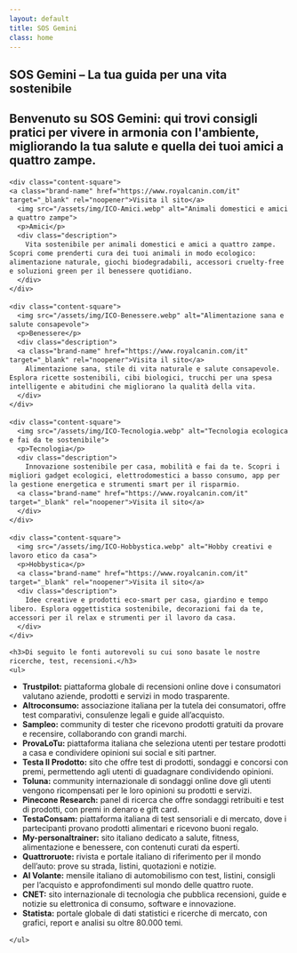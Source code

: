 ```yaml
---
layout: default
title: SOS Gemini
class: home
---
```


<main class="layout-wrapper">

  <!-- 📝 INTRODUZIONE -->
  <section class="intro">
    <h1 class="main-title-centered">SOS Gemini – La tua guida per una vita sostenibile</h1>
    <h2 class="small-title">
      Benvenuto su SOS Gemini: qui trovi consigli pratici per vivere in armonia con l'ambiente, migliorando la tua salute e quella dei tuoi amici a quattro zampe.
    </h2>
  </section>

  <!-- 🔲 GRIGLIA QUADRATI -->
  <section class="square-grid">
    
    <div class="content-square">
    <a class="brand-name" href="https://www.royalcanin.com/it" target="_blank" rel="noopener">Visita il sito</a>
      <img src="/assets/img/ICO-Amici.webp" alt="Animali domestici e amici a quattro zampe">
      <p>Amici</p>
      <div class="description">
        Vita sostenibile per animali domestici e amici a quattro zampe. Scopri come prenderti cura dei tuoi animali in modo ecologico: alimentazione naturale, giochi biodegradabili, accessori cruelty-free e soluzioni green per il benessere quotidiano.
      </div>
    </div>

    <div class="content-square">
      <img src="/assets/img/ICO-Benessere.webp" alt="Alimentazione sana e salute consapevole">
      <p>Benessere</p>
      <div class="description"> 
      <a class="brand-name" href="https://www.royalcanin.com/it" target="_blank" rel="noopener">Visita il sito</a>
        Alimentazione sana, stile di vita naturale e salute consapevole. Esplora ricette sostenibili, cibi biologici, trucchi per una spesa intelligente e abitudini che migliorano la qualità della vita.
      </div>
    </div>

    <div class="content-square">
      <img src="/assets/img/ICO-Tecnologia.webp" alt="Tecnologia ecologica e fai da te sostenibile">
      <p>Tecnologia</p>
      <div class="description">
        Innovazione sostenibile per casa, mobilità e fai da te. Scopri i migliori gadget ecologici, elettrodomestici a basso consumo, app per la gestione energetica e strumenti smart per il risparmio.
      <a class="brand-name" href="https://www.royalcanin.com/it" target="_blank" rel="noopener">Visita il sito</a>
      </div>
    </div>

    <div class="content-square">
      <img src="/assets/img/ICO-Hobbystica.webp" alt="Hobby creativi e lavoro etico da casa">
      <p>Hobbystica</p>
      <a class="brand-name" href="https://www.royalcanin.com/it" target="_blank" rel="noopener">Visita il sito</a>
      <div class="description">
        Idee creative e prodotti eco-smart per casa, giardino e tempo libero. Esplora oggettistica sostenibile, decorazioni fai da te, accessori per il relax e strumenti per il lavoro da casa.
      </div>
    </div>
  </section>

  <!-- 💡 CONSIGLI E FONTI -->
  <section class="text-block">

    <h3>Di seguito le fonti autorevoli su cui sono basate le nostre ricerche, test, recensioni.</h3>
    <ul>
<ul>
  <li><strong>Trustpilot:</strong> piattaforma globale di recensioni online dove i consumatori valutano aziende, prodotti e servizi in modo trasparente.</li>
  <li><strong>Altroconsumo:</strong> associazione italiana per la tutela dei consumatori, offre test comparativi, consulenze legali e guide all’acquisto.</li>
  <li><strong>Sampleo:</strong> community di tester che ricevono prodotti gratuiti da provare e recensire, collaborando con grandi marchi.</li>
  <li><strong>ProvaLoTu:</strong> piattaforma italiana che seleziona utenti per testare prodotti a casa e condividere opinioni sui social e siti partner.</li>
  <li><strong>Testa Il Prodotto:</strong> sito che offre test di prodotti, sondaggi e concorsi con premi, permettendo agli utenti di guadagnare condividendo opinioni.</li>
  <li><strong>Toluna:</strong> community internazionale di sondaggi online dove gli utenti vengono ricompensati per le loro opinioni su prodotti e servizi.</li>
  <li><strong>Pinecone Research:</strong> panel di ricerca che offre sondaggi retribuiti e test di prodotti, con premi in denaro e gift card.</li>
  <li><strong>TestaConsam:</strong> piattaforma italiana di test sensoriali e di mercato, dove i partecipanti provano prodotti alimentari e ricevono buoni regalo.</li>
  <li><strong>My-personaltrainer:</strong> sito italiano dedicato a salute, fitness, alimentazione e benessere, con contenuti curati da esperti.</li>
  <li><strong>Quattroruote:</strong> rivista e portale italiano di riferimento per il mondo dell’auto: prove su strada, listini, quotazioni e notizie.</li>
  <li><strong>Al Volante:</strong> mensile italiano di automobilismo con test, listini, consigli per l’acquisto e approfondimenti sul mondo delle quattro ruote.</li>
  <li><strong>CNET:</strong> sito internazionale di tecnologia che pubblica recensioni, guide e notizie su elettronica di consumo, software e innovazione.</li>
  <li><strong>Statista:</strong> portale globale di dati statistici e ricerche di mercato, con grafici, report e analisi su oltre 80.000 temi.</li>
</ul>

    </ul>
  </section>

</main>

